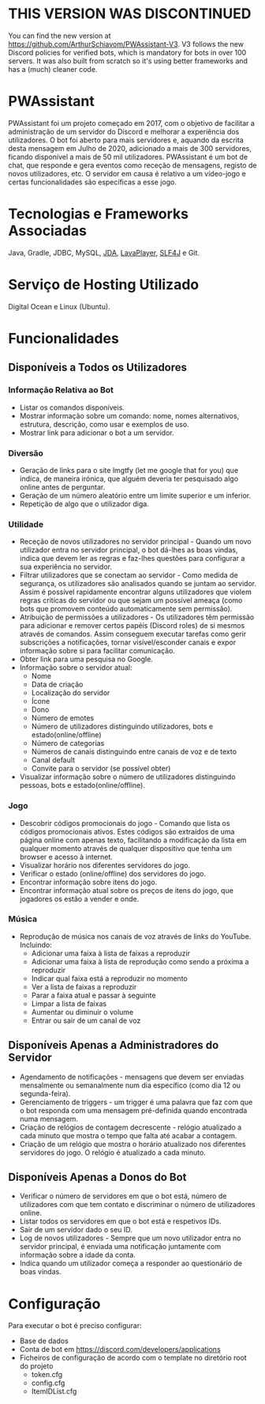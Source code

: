 # THIS VERSION WAS DISCONTINUED
You can find the new version at https://github.com/ArthurSchiavom/PWAssistant-V3. V3 follows the new Discord policies for verified bots, which is mandatory for bots in over 100 servers. It was also built from scratch so it's using better frameworks and has a (much) cleaner code.

# PWAssistant

PWAssistant foi um projeto começado em 2017, com o objetivo de facilitar a administração de um servidor do Discord e melhorar a experiência dos utilizadores. O bot foi aberto para mais servidores e, aquando da escrita desta mensagem em Julho de 2020, adicionado a mais de 300 servidores, ficando disponível a mais de 50 mil utilizadores. PWAssistant é um bot de chat, que responde e gera eventos como receção de mensagens, registo de novos utilizadores, etc. O servidor em causa é relativo a um vídeo-jogo e certas funcionalidades são específicas a esse jogo.

# Tecnologias e Frameworks Associadas

Java, Gradle, JDBC, MySQL, [JDA](https://github.com/DV8FromTheWorld/JDA), [LavaPlayer](https://github.com/sedmelluq/lavaplayer), [SLF4J](http://www.slf4j.org) e Git.

# Serviço de Hosting Utilizado

Digital Ocean e Linux (Ubuntu).

# Funcionalidades

## Disponíveis a Todos os Utilizadores

### Informação Relativa ao Bot

* Listar os comandos disponíveis.
* Mostrar informação sobre um comando: nome, nomes alternativos, estrutura, descrição, como usar e exemplos de uso.
* Mostrar link para adicionar o bot a um servidor.

### Diversão

* Geração de links para o site lmgtfy (let me google that for you) que indica, de maneira irónica, que alguém deveria ter pesquisado algo online antes de perguntar.
* Geração de um número aleatório entre um limite superior e um inferior.
* Repetição de algo que o utilizador diga.

### Utilidade

* Receção de novos utilizadores no servidor principal - Quando um novo utilizador entra no servidor principal, o bot dá-lhes as boas vindas, indica que devem ler as regras e faz-lhes questões para configurar a sua experiência no servidor.
* Filtrar utilizadores que se conectam ao servidor - Como medida de segurança, os utilizadores são analisados quando se juntam ao servidor. Assim é possível rapidamente encontrar alguns utilizadores que violem regras critícas do servidor ou que sejam um possível ameaça (como bots que promovem conteúdo automaticamente sem permissão).
* Atribuição de permissões a utilizadores - Os utilizadores têm permissão para adicionar e remover certos papéis (Discord roles) de si mesmos através de comandos. Assim conseguem executar tarefas como gerir subscrições a notificações, tornar visível/esconder canais e expor informação sobre si para facilitar comunicação.
* Obter link para uma pesquisa no Google.
* Informação sobre o servidor atual: 
  * Nome
  * Data de criação
  * Localização do servidor
  * Ícone
  * Dono
  * Número de emotes
  * Número de utilizadores distinguindo utilizadores, bots e estado(online/offline)
  * Número de categorias
  * Números de canais distinguindo entre canais de voz e de texto
  * Canal default
  * Convite para o servidor (se possível obter)
* Visualizar informação sobre o número de utilizadores distinguindo pessoas, bots e estado(online/offline).

### Jogo

* Descobrir códigos promocionais do jogo - Comando que lista os códigos promocionais ativos. Estes códigos são extraídos de uma página online com apenas texto, facilitando a modificação da lista em qualquer momento através de qualquer dispositivo que tenha um browser e acesso à internet.
* Visualizar horário nos diferentes servidores do jogo.
* Verificar o estado (online/offline) dos servidores do jogo.
* Encontrar informação sobre itens do jogo.
* Encontrar informação atual sobre os preços de itens do jogo, que jogadores os estão a vender e onde.

### Música

* Reprodução de música nos canais de voz através de links do YouTube. Incluindo:
  * Adicionar uma faixa à lista de faixas a reproduzir
  * Adicionar uma faixa à lista de reprodução como sendo a próxima a reproduzir
  * Indicar qual faixa está a reproduzir no momento
  * Ver a lista de faixas a reproduzir
  * Parar a faixa atual e passar à seguinte
  * Limpar a lista de faixas
  * Aumentar ou diminuir o volume
  * Entrar ou sair de um canal de voz

## Disponíveis Apenas a Administradores do Servidor

* Agendamento de notificações - mensagens que devem ser enviadas mensalmente ou semanalmente num dia específico (como dia 12 ou segunda-feira).
* Gerenciamento de triggers - um trigger é uma palavra que faz com que o bot responda com uma mensagem pré-definida quando encontrada numa mensagem.
* Criação de relógios de contagem decrescente - relógio atualizado a cada minuto que mostra o tempo que falta até acabar a contagem.
* Criação de um relógio que mostra o horário atualizado nos diferentes servidores do jogo. O relógio é atualizado a cada minuto.

## Disponíveis Apenas a Donos do Bot

* Verificar o número de servidores em que o bot está, número de utilizadores com que tem contato e discriminar o número de utilizadores online.
* Listar todos os servidores em que o bot está e respetivos IDs.
* Sair de um servidor dado o seu ID.
* Log de novos utilizadores - Sempre que um novo utilizador entra no servidor principal, é enviada uma notificação juntamente com informação sobre a idade da conta.
* Indica quando um utilizador começa a responder ao questionário de boas vindas.

# Configuração

Para executar o bot é preciso configurar:
* Base de dados
* Conta de bot em https://discord.com/developers/applications
* Ficheiros de configuração de acordo com o template no diretório root do projeto
  * token.cfg
  * config.cfg
  * ItemIDList.cfg

